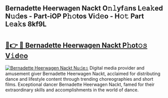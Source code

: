 ## Bernadette Heerwagen Nackt O𝚗𝚕yf𝚊ns L𝚎a𝚔ed N𝚞𝚍es - Part-iOP P𝚑𝚘tos Vi𝚍𝚎o - H𝚘𝚝 Part L𝚎a𝚔s 8kf9L

# <h2><a href="http://kfeyos.oniu.top/?m=Bernadette+Heerwagen+Nackt">🔗👉 🔴 Bernadette Heerwagen Nackt P𝚑ot𝚘𝚜 V𝚒d𝚎o</a></h2>

[![Bernadette Heerwagen Nackt Nu𝚍e𝚜](https://i.imgur.com/0qMVB7G.gif)](http://kfeyos.oniu.top/?m=Bernadette+Heerwagen+Nackt)
Digital media provider and amusement giver Bernadette Heerwagen Nackt, acclaimed for distributing dance and lifestyle content through trending choreographies and short films. Exceptional dancer Bernadette Heerwagen Nackt, famed for their extraordinary skills and accomplishments in the world of dance.  
